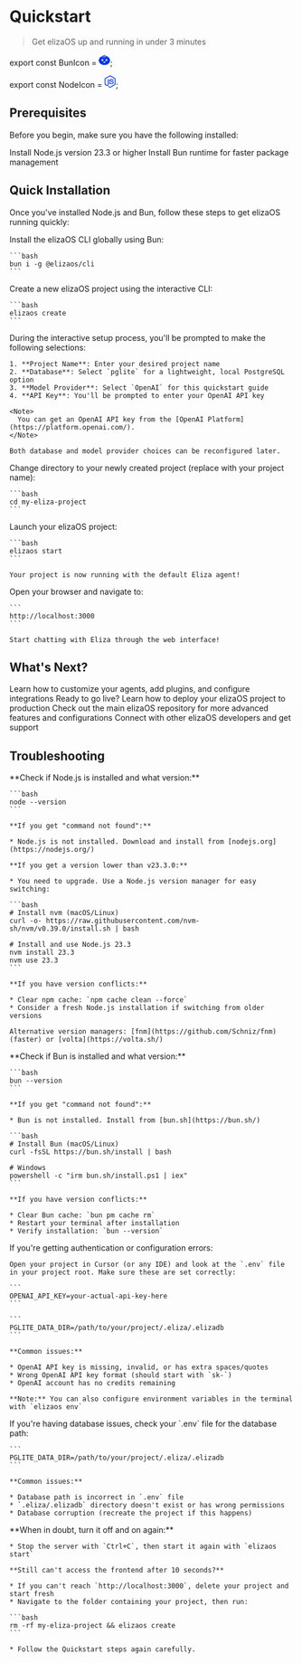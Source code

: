 # Quickstart

> Get elizaOS up and running in under 3 minutes

export const BunIcon = <svg width="20" height="20" viewBox="0 0 24 24" fill="#0B35F1" xmlns="http://www.w3.org/2000/svg">
    <path d="M11.966 22.566c6.609 0 11.966-4.326 11.966-9.661 0-3.308-2.051-6.23-5.204-7.963-1.283-.713-2.291-1.353-3.13-1.885-1.58-1.004-2.555-1.623-3.632-1.623-1.094 0-2.327.783-3.955 1.816a49.78 49.78 0 0 1-2.808 1.692C2.051 6.675 0 9.597 0 12.905c0 5.335 5.357 9.66 11.966 9.66Zm-1.397-17.83a5.885 5.885 0 0 0 .497-2.403c0-.144.201-.186.229-.028.656 2.775-.9 4.15-2.051 4.61-.124.048-.199-.12-.103-.208a5.748 5.748 0 0 0 1.428-1.971Zm2.052-.102a5.795 5.795 0 0 0-.78-2.3v-.015c-.068-.123.086-.263.185-.172 1.956 2.105 1.303 4.055.554 5.037-.082.102-.229-.003-.188-.126a5.837 5.837 0 0 0 .229-2.424Zm1.771-.559a5.708 5.708 0 0 0-1.607-1.801V2.26c-.112-.085-.024-.274.113-.218 2.588 1.084 2.766 3.171 2.452 4.395a.116.116 0 0 1-.048.071.11.11 0 0 1-.153-.026.118.118 0 0 1-.022-.083 5.864 5.864 0 0 0-.735-2.324Zm-5.072.559c-.616.544-1.279.758-2.058.997-.116 0-.194-.078-.155-.18 1.747-.907 2.369-1.645 2.99-2.771 0 0 .155-.117.188.085 0 .303-.348 1.325-.965 1.869Zm4.931 11.205a2.949 2.949 0 0 1-.935 1.549 2.16 2.16 0 0 1-1.282.618 2.167 2.167 0 0 1-1.323-.618 2.95 2.95 0 0 1-.923-1.549.243.243 0 0 1 .064-.197.23.23 0 0 1 .192-.069h3.954a.226.226 0 0 1 .19.07.239.239 0 0 1 .063.196Zm-5.443-2.17a1.85 1.85 0 0 1-2.377-.244 1.969 1.969 0 0 1-.233-2.44c.207-.318.502-.565.846-.711a1.84 1.84 0 0 1 1.089-.11c.365.075.701.26.964.53.264.27.443.616.515.99a1.98 1.98 0 0 1-.108 1.118 1.923 1.923 0 0 1-.696.866Zm8.471.005a1.849 1.849 0 0 1-2.374-.252 1.956 1.956 0 0 1-.546-1.362c0-.383.11-.758.319-1.076.207-.318.502-.566.847-.711a1.84 1.84 0 0 1 1.09-.108c.366.076.702.261.965.533s.44.617.512.993a1.98 1.98 0 0 1-.113 1.118 1.922 1.922 0 0 1-.7.865Z" />
  </svg>;


export const NodeIcon = <svg width="20" height="22" viewBox="0 0 71 80" fill="#0B35F1" xmlns="http://www.w3.org/2000/svg">
    <g clipPath="url(#clip0_337_7891)">
      <path d="M35.625 79.5c-1.081 0-2.09-.288-3.028-.792l-9.59-5.686c-1.442-.792-.721-1.08-.289-1.224 1.947-.648 2.308-.792 4.327-1.944.216-.144.504-.072.72.072l7.356 4.391c.288.144.649.144.865 0l28.77-16.628c.289-.144.433-.431.433-.791V23.714c0-.36-.144-.648-.432-.792L35.986 6.366c-.288-.144-.65-.144-.865 0L6.35 22.922c-.29.144-.434.504-.434.792v33.184c0 .287.145.647.433.791l7.86 4.535c4.254 2.16 6.922-.36 6.922-2.879V26.593c0-.432.36-.864.865-.864h3.678c.432 0 .865.36.865.864v32.752c0 5.687-3.1 8.998-8.509 8.998-1.658 0-2.956 0-6.633-1.8l-7.572-4.319A6.073 6.073 0 0 1 .798 56.97V23.786a6.073 6.073 0 0 1 3.028-5.255l28.77-16.628c1.804-1.008 4.255-1.008 6.058 0l28.77 16.628a6.073 6.073 0 0 1 3.029 5.255V56.97a6.073 6.073 0 0 1-3.029 5.254l-28.77 16.628c-.865.36-1.947.648-3.029.648Z" />
      <path d="M44.567 56.682c-12.62 0-15.215-5.759-15.215-10.654 0-.432.36-.864.865-.864h3.75c.433 0 .793.288.793.72.577 3.815 2.235 5.687 9.879 5.687 6.057 0 8.652-1.368 8.652-4.607 0-1.871-.72-3.24-10.167-4.175-7.86-.792-12.762-2.52-12.762-8.782 0-5.83 4.903-9.285 13.123-9.285 9.23 0 13.772 3.167 14.35 10.077 0 .216-.073.432-.217.648-.144.144-.36.288-.577.288h-3.822a.844.844 0 0 1-.793-.648c-.865-3.96-3.1-5.255-9.013-5.255-6.634 0-7.427 2.304-7.427 4.031 0 2.088.937 2.736 9.879 3.887 8.869 1.152 13.05 2.808 13.05 8.998 0 6.335-5.263 9.934-14.348 9.934Z" />
    </g>
    <defs>
      <clipPath id="clip0_337_7891">
        <path fill="#fff" d="M0 .5h71v79H0z" />
      </clipPath>
    </defs>
  </svg>;


## Prerequisites

Before you begin, make sure you have the following installed:

<CardGroup cols={2}>
  <Card title="Node.js 23.3" icon={NodeIcon} href="https://nodejs.org/">
    Install Node.js version 23.3 or higher
  </Card>

  <Card title="Bun" icon={BunIcon} href="https://bun.sh/">
    Install Bun runtime for faster package management
  </Card>
</CardGroup>

## Quick Installation

Once you've installed Node.js and Bun, follow these steps to get elizaOS running quickly:

<Steps>
  <Step title="Install elizaOS CLI">
    Install the elizaOS CLI globally using Bun:

    ```bash
    bun i -g @elizaos/cli
    ```
  </Step>

  <Step title="Create Your Project">
    Create a new elizaOS project using the interactive CLI:

    ```bash
    elizaos create
    ```
  </Step>

  <Step title="Configure Your Project">
    During the interactive setup process, you'll be prompted to make the following selections:

    1. **Project Name**: Enter your desired project name
    2. **Database**: Select `pglite` for a lightweight, local PostgreSQL option
    3. **Model Provider**: Select `OpenAI` for this quickstart guide
    4. **API Key**: You'll be prompted to enter your OpenAI API key

    <Note>
      You can get an OpenAI API key from the [OpenAI Platform](https://platform.openai.com/).
    </Note>

    Both database and model provider choices can be reconfigured later.
  </Step>

  <Step title="Navigate to Your Project">
    Change directory to your newly created project (replace with your project name):

    ```bash
    cd my-eliza-project
    ```
  </Step>

  <Step title="Start Your Project">
    Launch your elizaOS project:

    ```bash
    elizaos start
    ```

    Your project is now running with the default Eliza agent!
  </Step>

  <Step title="Chat with Your Agent">
    Open your browser and navigate to:

    ```
    http://localhost:3000
    ```

    Start chatting with Eliza through the web interface!
  </Step>
</Steps>

## What's Next?

<CardGroup cols={2}>
  <Card title="Customize Your Project" icon="palette" href="/development">
    Learn how to customize your agents, add plugins, and configure integrations
  </Card>

  <Card title="Deploy Your Project" icon="rocket" href="/guides/plugin-publishing-guide">
    Ready to go live? Learn how to deploy your elizaOS project to production
  </Card>

  <Card title="Explore elizaOS" icon="folder-open" href="https://github.com/elizaos/eliza">
    Check out the main elizaOS repository for more advanced features and configurations
  </Card>

  <Card title="Join the Community" icon="users" href="https://discord.gg/ai16z">
    Connect with other elizaOS developers and get support
  </Card>
</CardGroup>

## Troubleshooting

<AccordionGroup>
  <Accordion icon="triangle-exclamation" title="Node.js issues">
    **Check if Node.js is installed and what version:**

    ```bash
    node --version
    ```

    **If you get "command not found":**

    * Node.js is not installed. Download and install from [nodejs.org](https://nodejs.org/)

    **If you get a version lower than v23.3.0:**

    * You need to upgrade. Use a Node.js version manager for easy switching:

    ```bash
    # Install nvm (macOS/Linux)
    curl -o- https://raw.githubusercontent.com/nvm-sh/nvm/v0.39.0/install.sh | bash

    # Install and use Node.js 23.3
    nvm install 23.3
    nvm use 23.3
    ```

    **If you have version conflicts:**

    * Clear npm cache: `npm cache clean --force`
    * Consider a fresh Node.js installation if switching from older versions

    Alternative version managers: [fnm](https://github.com/Schniz/fnm) (faster) or [volta](https://volta.sh/)
  </Accordion>

  <Accordion icon="gear" title="Bun issues">
    **Check if Bun is installed and what version:**

    ```bash
    bun --version
    ```

    **If you get "command not found":**

    * Bun is not installed. Install from [bun.sh](https://bun.sh/)

    ```bash
    # Install Bun (macOS/Linux)
    curl -fsSL https://bun.sh/install | bash

    # Windows
    powershell -c "irm bun.sh/install.ps1 | iex"
    ```

    **If you have version conflicts:**

    * Clear Bun cache: `bun pm cache rm`
    * Restart your terminal after installation
    * Verify installation: `bun --version`
  </Accordion>

  <Accordion icon="key" title="API key issues">
    If you're getting authentication or configuration errors:

    Open your project in Cursor (or any IDE) and look at the `.env` file in your project root. Make sure these are set correctly:

    ```
    OPENAI_API_KEY=your-actual-api-key-here
    ```

    ```
    PGLITE_DATA_DIR=/path/to/your/project/.eliza/.elizadb
    ```

    **Common issues:**

    * OpenAI API key is missing, invalid, or has extra spaces/quotes
    * Wrong OpenAI API key format (should start with `sk-`)
    * OpenAI account has no credits remaining

    **Note:** You can also configure environment variables in the terminal with `elizaos env`
  </Accordion>

  <Accordion icon="database" title="Database connection issues">
    If you're having database issues, check your `.env` file for the database path:

    ```
    PGLITE_DATA_DIR=/path/to/your/project/.eliza/.elizadb
    ```

    **Common issues:**

    * Database path is incorrect in `.env` file
    * `.eliza/.elizadb` directory doesn't exist or has wrong permissions
    * Database corruption (recreate the project if this happens)
  </Accordion>

  <Accordion icon="wrench" title="Other Common Issues">
    **When in doubt, turn it off and on again:**

    * Stop the server with `Ctrl+C`, then start it again with `elizaos start`

    **Still can't access the frontend after 10 seconds?**

    * If you can't reach `http://localhost:3000`, delete your project and start fresh
    * Navigate to the folder containing your project, then run:

    ```bash
    rm -rf my-eliza-project && elizaos create
    ```

    * Follow the Quickstart steps again carefully.
  </Accordion>
</AccordionGroup>
